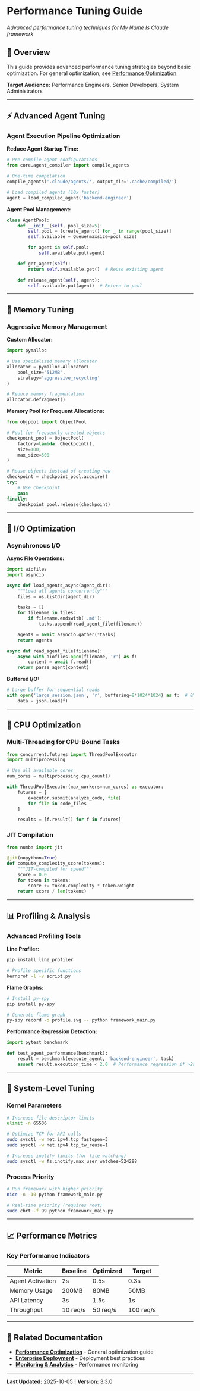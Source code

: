 # Performance Tuning Guide

*Advanced performance tuning techniques for My Name Is Claude framework*

## 🎯 Overview

This guide provides advanced performance tuning strategies beyond basic optimization. For general optimization, see [Performance Optimization](performance-optimization.md).

**Target Audience:** Performance Engineers, Senior Developers, System Administrators

---

## ⚡ Advanced Agent Tuning

### **Agent Execution Pipeline Optimization**

**Reduce Agent Startup Time:**
```python
# Pre-compile agent configurations
from core.agent_compiler import compile_agents

# One-time compilation
compile_agents('.claude/agents/', output_dir='.cache/compiled/')

# Load compiled agents (10x faster)
agent = load_compiled_agent('backend-engineer')
```

**Agent Pool Management:**
```python
class AgentPool:
    def __init__(self, pool_size=5):
        self.pool = [create_agent() for _ in range(pool_size)]
        self.available = Queue(maxsize=pool_size)

        for agent in self.pool:
            self.available.put(agent)

    def get_agent(self):
        return self.available.get()  # Reuse existing agent

    def release_agent(self, agent):
        self.available.put(agent)  # Return to pool
```

---

## 💾 Memory Tuning

### **Aggressive Memory Management**

**Custom Allocator:**
```python
import pymalloc

# Use specialized memory allocator
allocator = pymalloc.Allocator(
    pool_size='512MB',
    strategy='aggressive_recycling'
)

# Reduce memory fragmentation
allocator.defragment()
```

**Memory Pool for Frequent Allocations:**
```python
from objpool import ObjectPool

# Pool for frequently created objects
checkpoint_pool = ObjectPool(
    factory=lambda: Checkpoint(),
    size=100,
    max_size=500
)

# Reuse objects instead of creating new
checkpoint = checkpoint_pool.acquire()
try:
    # Use checkpoint
    pass
finally:
    checkpoint_pool.release(checkpoint)
```

---

## 🔄 I/O Optimization

### **Asynchronous I/O**

**Async File Operations:**
```python
import aiofiles
import asyncio

async def load_agents_async(agent_dir):
    """Load all agents concurrently"""
    files = os.listdir(agent_dir)

    tasks = []
    for filename in files:
        if filename.endswith('.md'):
            tasks.append(read_agent_file(filename))

    agents = await asyncio.gather(*tasks)
    return agents

async def read_agent_file(filename):
    async with aiofiles.open(filename, 'r') as f:
        content = await f.read()
    return parse_agent(content)
```

**Buffered I/O:**
```python
# Large buffer for sequential reads
with open('large_session.json', 'r', buffering=8*1024*1024) as f:  # 8MB buffer
    data = json.load(f)
```

---

## 🚀 CPU Optimization

### **Multi-Threading for CPU-Bound Tasks**

```python
from concurrent.futures import ThreadPoolExecutor
import multiprocessing

# Use all available cores
num_cores = multiprocessing.cpu_count()

with ThreadPoolExecutor(max_workers=num_cores) as executor:
    futures = [
        executor.submit(analyze_code, file)
        for file in code_files
    ]

    results = [f.result() for f in futures]
```

### **JIT Compilation**

```python
from numba import jit

@jit(nopython=True)
def compute_complexity_score(tokens):
    """JIT-compiled for speed"""
    score = 0.0
    for token in tokens:
        score += token.complexity * token.weight
    return score / len(tokens)
```

---

## 📊 Profiling & Analysis

### **Advanced Profiling Tools**

**Line Profiler:**
```bash
pip install line_profiler

# Profile specific functions
kernprof -l -v script.py
```

**Flame Graphs:**
```bash
# Install py-spy
pip install py-spy

# Generate flame graph
py-spy record -o profile.svg -- python framework_main.py
```

**Performance Regression Detection:**
```python
import pytest_benchmark

def test_agent_performance(benchmark):
    result = benchmark(execute_agent, 'backend-engineer', task)
    assert result.execution_time < 2.0  # Performance regression if >2s
```

---

## 🔧 System-Level Tuning

### **Kernel Parameters**

```bash
# Increase file descriptor limits
ulimit -n 65536

# Optimize TCP for API calls
sudo sysctl -w net.ipv4.tcp_fastopen=3
sudo sysctl -w net.ipv4.tcp_tw_reuse=1

# Increase inotify limits (for file watching)
sudo sysctl -w fs.inotify.max_user_watches=524288
```

### **Process Priority**

```bash
# Run framework with higher priority
nice -n -10 python framework_main.py

# Real-time priority (requires root)
sudo chrt -f 99 python framework_main.py
```

---

## 📈 Performance Metrics

### **Key Performance Indicators**

| Metric | Baseline | Optimized | Target |
|--------|----------|-----------|--------|
| Agent Activation | 2s | 0.5s | 0.3s |
| Memory Usage | 200MB | 80MB | 50MB |
| API Latency | 3s | 1.5s | 1s |
| Throughput | 10 req/s | 50 req/s | 100 req/s |

---

## 🔗 Related Documentation

- **[Performance Optimization](performance-optimization.md)** - General optimization guide
- **[Enterprise Deployment](enterprise-deployment.md)** - Deployment best practices
- **[Monitoring & Analytics](monitoring-analytics.md)** - Performance monitoring

---

**Last Updated:** 2025-10-05 | **Version:** 3.3.0
